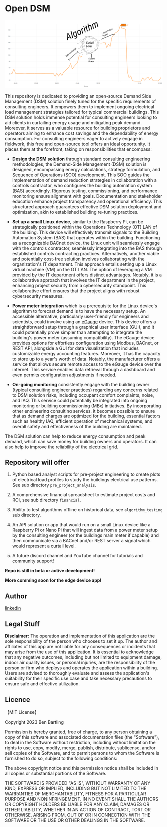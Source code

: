 # Open DSM

![Alt text](/time_series_testing/plots/algorithm_snip.png)


This repository is dedicated to providing an open-source Demand Side Management (DSM) solution finely tuned for the specific requirements of consulting engineers. It empowers them to implement ongoing electrical load management strategies tailored for typical commercial buildings. This DSM solution holds immense potential for consulting engineers looking to aid clients in curtailing energy usage and mitigating peak demand. Moreover, it serves as a valuable resource for building proprietors and operators aiming to enhance cost savings and the dependability of energy consumption. For consulting engineers eager to actively engage in fieldwork, this free and open-source tool offers an ideal opportunity. It places them at the forefront, taking on responsibilities that encompass:

* **Design the DSM solution** through standard consulting engineering methodologies, the Demand-Side Management (DSM) solution is designed, encompassing energy calculations, strategy formulation, and Sequence of Operations (SOO) development. This SOO guides the implementation of demand reduction strategies in collaboration with a controls contractor, who configures the building automation system (BAS) accordingly. Rigorous testing, commissioning, and performance monitoring ensure alignment with goals. Documentation and stakeholder education enhance project transparency and operational efficiency. This structured approach guarantees effective DSM solution deployment and optimization, akin to established building re-tuning practices.

* **Set up a small Linux device**, similar to the Raspberry Pi, can be strategically positioned within the Operations Technology (OT) LAN of the building. This device will effectively transmit signals to the Building Automation System (BAS) that operates within the building. Functioning as a recognizable BACnet device, the Linux unit will seamlessly engage with the controls contractor, seamlessly integrating into the BAS through established controls contracting practices. Alternatively, another viable and potentially cost-free solution involves collaborating with the organization's IT department. This approach entails setting up a Linux virtual machine (VM) on the OT LAN. The option of leveraging a VM provided by the IT department offers distinct advantages. Notably, it is a collaborative approach that involves the IT department in the project, enhancing project security from a cybersecurity standpoint. This collaborative effort ensures that the project aligns with robust cybersecurity measures.

* **Power meter integration** which is a prerequisite for the Linux device's algorithm to forecast demand is to have the necessary setup. An accessible alternative, particularly user-friendly for engineers and scientists, could involve using an [eGauge](https://www.egauge.net/commercial-energy-monitor/) device. This device offers a straightforward setup through a graphical user interface (GUI), and it could potentially prove simpler than attempting to integrate the building's power meter (assuming compatibility). The eGauge device provides options for effortless configuration using Modbus, BACnet, or REST API, alongside a GUI for data visualization that includes customizable energy accounting features. Moreover, it has the capacity to store up to a year's worth of data. Notably, the manufacturer offers a service that allows secure remote access to the eGauge device over the internet. This service enables data retrieval through a dashboard and even permits configuration adjustments if needed.

* **On-going monitoring** consistently engage with the building owner (typical consulting engineer practices) regarding any concerns related to DSM solution risks, including occupant comfort complaints, noise, and IAQ. This service could potentially be integrated into ongoing monitoring or building commissioning (MBx) initiatives. By incorporating other engineering consulting services, it becomes possible to ensure that as demand charges are optimized for the building, essential factors such as healthy IAQ, efficient operation of mechanical systems, and overall safety and effectiveness of the building are maintained.

The DSM solution can help to reduce energy consumption and peak demand, which can save money for building owners and operators. It can also help to improve the reliability of the electrical grid.

## Repository will offer 

1. Python based analyst scripts for pre-project engineering to create plots of electrical load profiles to study the buildings electrical use patterns. See sub directory `pre_project_analysis`.

2. A comprehensive financial spreadsheet to estimate project costs and ROI, see sub directory `financial`.

3. Ability to test algorithms offline on historical data, see `algorithm_testing` sub directory.

4. An API solution or app that would run on a small Linux device like a Raspberry Pi or Nano Pi that will ingest data from a power meter setup by the consulting engineer (or the buildings main meter if capable) and then communicate via a BACnet and/or REST server a signal which would represent a curtail level.

5. A future discord channel and YouTube channel for tutorials and community support!

**Repo is still in beta or active development!**

**More comming soon for the edge device app!**

## Author

[linkedin](https://www.linkedin.com/in/ben-bartling-510a0961/)

## Legal Stuff

**Disclaimer:** The operation and implementation of this application are the sole responsibility of the person who chooses to set it up. The author and affiliates of this app are not liable for any consequences or incidents that may arise from the use of this application. It is essential to acknowledge that any negative outcomes, including but not limited to equipment damage, indoor air quality issues, or personal injuries, are the responsibility of the person or firm who deploys and operates the application within a building. Users are advised to thoroughly evaluate and assess the application's suitability for their specific use case and take necessary precautions to ensure safe and effective utilization.

## Licence

【MIT License】

Copyright 2023 Ben Bartling

Permission is hereby granted, free of charge, to any person obtaining a copy of this software and associated documentation files (the "Software"), to deal in the Software without restriction, including without limitation the rights to use, copy, modify, merge, publish, distribute, sublicense, and/or sell copies of the Software, and to permit persons to whom the Software is furnished to do so, subject to the following conditions:

The above copyright notice and this permission notice shall be included in all copies or substantial portions of the Software.

THE SOFTWARE IS PROVIDED "AS IS", WITHOUT WARRANTY OF ANY KIND, EXPRESS OR IMPLIED, INCLUDING BUT NOT LIMITED TO THE WARRANTIES OF MERCHANTABILITY, FITNESS FOR A PARTICULAR PURPOSE AND NONINFRINGEMENT. IN NO EVENT SHALL THE AUTHORS OR COPYRIGHT HOLDERS BE LIABLE FOR ANY CLAIM, DAMAGES OR OTHER LIABILITY, WHETHER IN AN ACTION OF CONTRACT, TORT OR OTHERWISE, ARISING FROM, OUT OF OR IN CONNECTION WITH THE SOFTWARE OR THE USE OR OTHER DEALINGS IN THE SOFTWARE.


